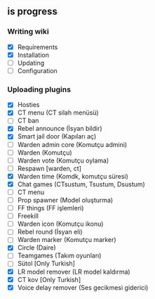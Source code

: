 ## is progress

### Writing wiki
- [x] Requirements
- [x] Installation
- [ ] Updating
- [ ] Configuration

### Uploading plugins
- [x] Hosties
- [x] CT menu (CT silah menüsü)
- [ ] CT ban
- [x] Rebel announce (İsyan bildir)
- [x] Smart jail door (Kapıları aç)
- [ ] Warden admin core (Komutçu admini)
- [ ] Warden (Komutçu)
- [ ] Warden vote (Komutçu oylama)
- [ ] Respawn [warden, ct]
- [x] Warden time (Komdk, komutçu süresi)
- [x] Chat games (CTsustum, Tsustum, Dsustum)
- [ ] CT menu
- [ ] Prop spawner (Model oluşturma)
- [ ] FF things (FF işlemleri)
- [ ] Freekill
- [ ] Warden icon (Komutçu ikonu)
- [ ] Rebel round (İsyan eli)
- [ ] Warden marker (Komutçu marker)
- [x] Circle (Daire)
- [ ] Teamgames (Takım oyunları)
- [ ] Sütol [Only Turkish]
- [x] LR model remover (LR model kaldırma)
- [x] CT kov [Only Turkish]
- [x] Voice delay remover (Ses gecikmesi giderici)